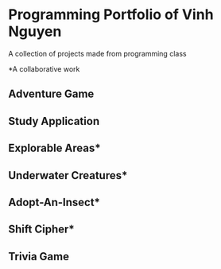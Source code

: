 # Programming Portfolio of Vinh Nguyen
A collection of projects made from programming class

*A collaborative work

## Adventure Game

## Study Application

## Explorable Areas*

## Underwater Creatures*

## Adopt-An-Insect*

## Shift Cipher*

## Trivia Game

